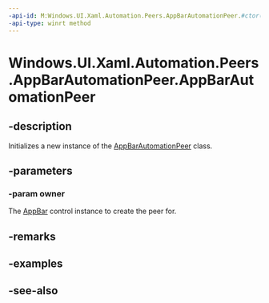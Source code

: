 ```yaml
---
-api-id: M:Windows.UI.Xaml.Automation.Peers.AppBarAutomationPeer.#ctor(Windows.UI.Xaml.Controls.AppBar)
-api-type: winrt method
---
```


<!-- Method syntax
public AppBarAutomationPeer(Windows.UI.Xaml.Controls.AppBar owner)
-->

# Windows.UI.Xaml.Automation.Peers.AppBarAutomationPeer.AppBarAutomationPeer

## -description
Initializes a new instance of the [AppBarAutomationPeer](appbarautomationpeer.md) class.


## -parameters
### -param owner
The [AppBar](../windows.ui.xaml.controls/appbar.md) control instance to create the peer for.

## -remarks

## -examples

## -see-also
